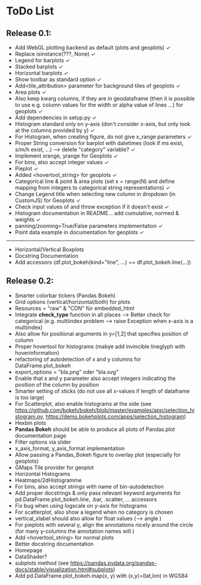 # ToDo List

## Release 0.1:
 
- Add WebGL plotting backend as default (plots and geoplots) ✓
- Replace isinstance(???, None) ✓
- Legend for barplots ✓
- Stacked barplots ✓
- Horizontal barplots ✓
- Show toolbar as standard option ✓
- Add<tile_attribution> parameter for background tiles of geoplots ✓
- Area plots ✓
- Also keep kwarg columns, if they are in geodataframe (then it is possible to use e.g. column values for the width or alpha value of lines ...) for geoplots ✓
- Add dependencies in setup.py ✓
- Histogram standard only on y-axis (don't consider x-axis, but only look at the columns provided by y) ✓
- For Histogram, when creating figure, do not give x_range parameters ✓
- Proper String conversion for barplot with datetimes (look if ms exist, s/m/h exist, ...) --> delete "category" variable? ✓
- Implement xrange, yrange for Geoplots ✓
- For bins, also accept integer values ✓
- Pieplot ✓
- Added <hovertool_string> for geoplots ✓
- Categorical line  & point & area plots (set x = range(N) and define mapping from integers to categorical string representations)  ✓
- Change Legend title when selecting new column in dropdown (in CustomJS) for Geoplots ✓
- Check input values of <kind> and throw exception if it doesn't exist ✓
- Histogram documentation in README... add cumulative, normed & weights ✓
- panning/zooming=True/False parameters implementation ✓
- Point data example in documentation for geoplots ✓


---
- Horizontal/Vertical Boxplots
- Docstring Documentation
- Add accessors (df.plot_bokeh(kind="line", ...) == df.plot_bokeh.line(...))





## Release 0.2:
- Smarter colorbar tickers (Pandas Bokeh)
- Grid options (vertical/horizontal/both) for plots
- Resources = "raw" & "CDN" für embedded_html
- Integrate **check_type** function in all places --> Better check for categorical (e.g. multiindex problem --> raise Exception when x-axis is a multiindex)
- Also allow for positional arguments in y=[1,2] that specifies position of column
- Proper hovertool for histograms (mabye add invincible lineglyph with hoverinformation)
- refactoring of autodetection of x and y columns for DataFrame.plot_bokeh
- export_options = "bla.png" oder "bla.svg"
- Enable that x and y parameter also accept integers indicating the position of the column by position
- Smarter setting of xticks (do not use all x-values if length of dataframe is too large)
- For Scatterplot, also enable histograms at the side (see https://github.com/bokeh/bokeh/blob/master/examples/app/selection_histogram.py, https://demo.bokehplots.com/apps/selection_histogram)
- Hexbin plots
- **Pandas Bokeh** should be able to produce all plots of Pandas.plot documentation page
- Filter options via slider
- x_axis_format, y_axis_format implementation
- Allow passing a Pandas_Bokeh figure to overlay plot (especially for geoplots)
- GMaps Tile provider for geoplot
- Horizontal Histograms
- Heatmaps/2dHistogramme
- For bins, also accept strings with name of bin-autodetection
- Add proper docstrings & only pass relevant keyword arguments for pd.DataFrame.plot_bokeh.line, .bar, .scatter, ... accessors 
- Fix bug when using logscale on y-axis for histograms
- For scatterplot, also show a legend when no category is chosen
- vertical_xlabel should also allow for float values (--> angle )
- For pieplots with several y, align the annotations nicely around the circle (for many y-columns the annotation names will )
- Add <hovertool_string> for normal plots
- Better docstring documentation
- Homepage
- DataShader?
- subplots method (see https://pandas.pydata.org/pandas-docs/stable/visualization.html#subplots)
- Add pd.DataFrame.plot_bokeh.map(x, y) with (x,y)=(lat,lon) in WGS84